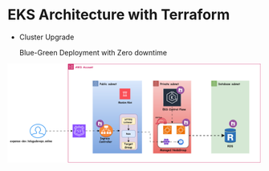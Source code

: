 # EKS Architecture with Terraform
* Cluster Upgrade

    Blue-Green Deployment with Zero downtime

![alt text](k8-tf-eks.drawio.svg)